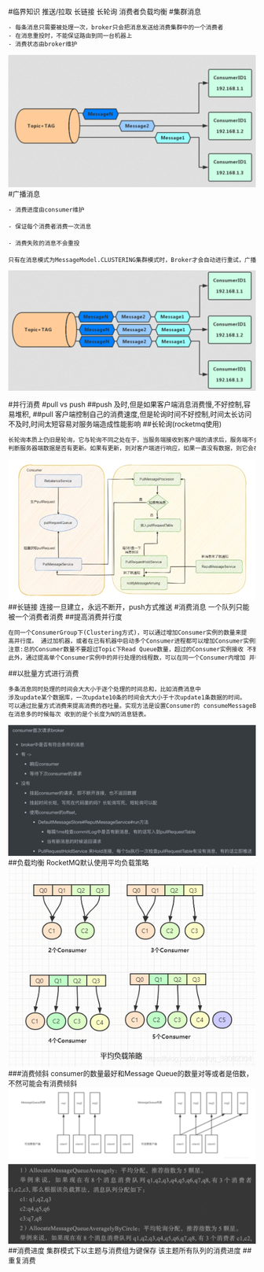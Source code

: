 #临界知识
推送/拉取
长链接
长轮询
消费者负载均衡
#集群消息
```asp
- 每条消息只需要被处理一次，broker只会把消息发送给消费集群中的一个消费者
- 在消息重投时，不能保证路由到同一台机器上
- 消费状态由broker维护
```
![](.z_06_分布式_消息队列_rocketmq_03_核心功能_02_消息消费_集群消息_广播消息_images/039400a9.png)
#广播消息
```asp
- 消费进度由consumer维护

- 保证每个消费者消费一次消息

- 消费失败的消息不会重投

只有在消息模式为MessageModel.CLUSTERING集群模式时，Broker才会自动进行重试，广播消息不重试

```
![](.z_06_分布式_消息队列_rocketmq_03_核心功能_02_消息消费_集群消息_广播消息_images/ba0124d4.png)

#并行消费
#pull vs push
##push
及时,但是如果客户端消息消费慢,不好控制,容易堆积,
##pull
客户端控制自己的消费速度,但是轮询时间不好控制,时间太长访问不及时,时间太短容易对服务端造成性能影响
##长轮询(rocketmq使用)
[](https://segmentfault.com/a/1190000023854950)
```asp
长轮询本质上仍旧是轮询，它与轮询不同之处在于，当服务端接收到客户端的请求后，服务端不会立即将数据返回给客户端，而是会先将这个请求hold住，
判断服务器端数据是否有更新。如果有更新，则对客户端进行响应，如果一直没有数据，则它会在长轮询超时时间之前一直hold住请求并检测是否有数据更新，直到有数据或者超时后才返回
```
![](.z_06_分布式_消息队列_rocketmq_03_核心功能_02_消息消费_并行消费_顺序消费_集群消息_广播消息_tag_pull_push_images/952d5f23.png)
[](http://wuwenliang.net/2019/09/22/%E8%B7%9F%E6%88%91%E5%AD%A6RocektMQ%E4%B9%8B%E7%90%86%E8%A7%A3%E9%95%BF%E8%BD%AE%E8%AF%A2%E6%9C%BA%E5%88%B6/)
##长链接
连接一旦建立，永远不断开，push方式推送
#消费消息
一个队列只能被一个消费者消费
##提高消费并行度
```asp
在同一个ConsumerGroup下(Clustering方式)，可以通过增加Consumer实例的数量来提
高并行度。 通过加机器，或者在已有机器中启动多个Consumer进程都可以增加Consumer实例数。
注意:总的Consumer数量不要超过Topic下Read Queue数量，超过的Consumer实例接收 不到消息。
此外，通过提高单个Consumer实例中的并行处理的线程数，可以在同一个Consumer内增加 并行度来提高吞吐量(设置方法是修改consumeThreadMin和consumeThreadMax)
```
##以批量方式进行消费
```asp
多条消息同时处理的时间会大大小于逐个处理的时间总和，比如消费消息中
涉及update某个数据库，一次update10条的时间会大大小于十次update1条数据的时间。
可以通过批量方式消费来提高消费的吞吐量。实现方法是设置Consumer的 consumeMessageBatchMaxSize这个参数，默认是1，如果设置为N，
在消息多的时候每次 收到的是个长度为N的消息链表。
```
![](.z_06_分布式_消息队列_rocketmq_03_核心功能_02_消息消费_队列与消费者关系_并行消费_顺序消费_集群消息_广播消息_tag_pull_push_images/7718eb87.png)
##负载均衡
RocketMQ默认使用平均负载策略
![](.z_06_分布式_消息队列_rocketmq_03_核心功能_03_消息消费_负载均衡_队列路由_队列与消费者关系_并行消费_顺序消费_局部并行顺序消费_集群消息_广播消息_tag_pull_push_images/0e55e6c6.png)
###消费倾斜
consumer的数量最好和Message Queue的数量对等或者是倍数，不然可能会有消费倾斜
![](.z_06_分布式_消息队列_rocketmq_03_核心功能_03_消息消费_负载均衡_队列路由_队列与消费者关系_并行消费_顺序消费_局部并行顺序消费_集群消息_广播消息_tag_pull_push_images/e142bc91.png)
![](.z_06_分布式_消息队列_rocketmq_03_核心功能_03_消息消费_负载均衡_队列路由_队列与消费者关系_并行消费_顺序消费_局部并行顺序消费_集群消息_广播消息_tag_pull_push_images/18a563d8.png)
##消费进度
集群模式下以主题与消费组为键保存 该主题所有队列的消费进度
##重复消费
